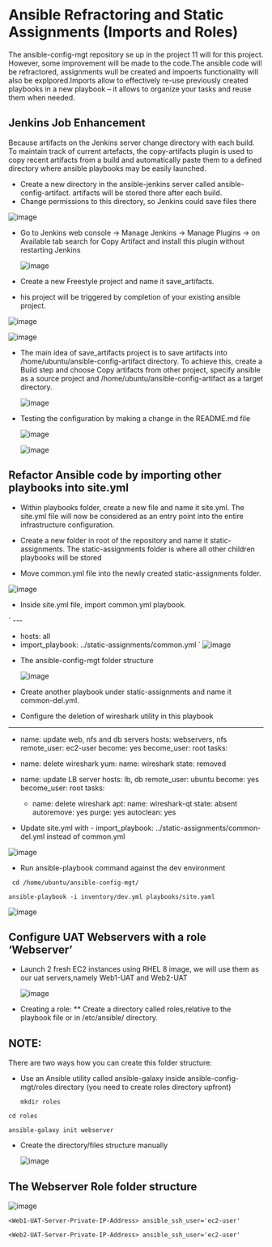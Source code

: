 # Ansible Refractoring and Static Assignments (Imports and Roles)
The ansible-config-mgt repository se up in the project 11 will for this project. However, some improvement will be made to the code.The ansible code will be refractored, assignments wull be created and impoerts functionality will also be explpored.Imports allow to effectively re-use previously created playbooks in a new playbook – it allows to organize your tasks and reuse them when needed.

## Jenkins Job Enhancement
Because artifacts on the Jenkins server change directory with each build. To maintain track of current artefacts, the copy-artifacts plugin is used to copy recent artifacts from a build and automatically paste them to a defined directory where ansible playbooks may be easily launched.

* Create a new directory in the ansible-jenkins server  called ansible-config-artifact. artifacts will be stored there after each build.
* Change permissions to this directory, so Jenkins could save files there
  
 ![image](https://github.com/Mubarokahh/DevOps-Projects/assets/135038657/dc787265-7efb-488b-a728-b3a1766b3cfc)

* Go to Jenkins web console -> Manage Jenkins -> Manage Plugins -> on Available tab search for Copy Artifact and install this plugin without restarting Jenkins

  ![image](https://github.com/Mubarokahh/DevOps-Projects/assets/135038657/f2e28a3b-ae1e-4226-b8bf-8be27cbab421)

* Create a new Freestyle project and name it save_artifacts.
  
* his project will be triggered by completion of your existing ansible project.
  
![image](https://github.com/Mubarokahh/DevOps-Projects/assets/135038657/790c55ca-dd47-4e46-a39b-54ab0868497c)

![image](https://github.com/Mubarokahh/DevOps-Projects/assets/135038657/5f17c663-9580-4259-ab89-289ba0b05f6a)

* The main idea of save_artifacts project is to save artifacts into /home/ubuntu/ansible-config-artifact directory. To achieve this, create a Build step and choose Copy artifacts from other project, specify ansible as a source project and /home/ubuntu/ansible-config-artifact as a target directory.

  ![image](https://github.com/Mubarokahh/DevOps-Projects/assets/135038657/01b7d043-3116-4971-baa3-7e38bdfce4b9)

* Testing the configuration by making a change in the README.md file

  ![image](https://github.com/Mubarokahh/DevOps-Projects/assets/135038657/38260af4-a739-4232-8b52-c4fdb440cd6a)

  ![image](https://github.com/Mubarokahh/DevOps-Projects/assets/135038657/9ecfbd2a-bb33-4f1f-833d-f07ffc9ec03d)

## Refactor Ansible code by importing other playbooks into site.yml

* Within playbooks folder, create a new file and name it site.yml. The site.yml file will now be considered as an entry point into the entire infrastructure configuration.

* Create a new folder in root of the repository and name it static-assignments. The static-assignments folder is where all other children playbooks will be stored

* Move common.yml file into the newly created static-assignments folder.

![image](https://github.com/Mubarokahh/DevOps-Projects/assets/135038657/f2f8c289-3446-4abf-9f35-3010631f390e)

* Inside site.yml file, import common.yml playbook.

` ---
- hosts: all
- import_playbook: ../static-assignments/common.yml
`
  ![image](https://github.com/Mubarokahh/DevOps-Projects/assets/135038657/74a1cc21-c5ef-4ea9-8a3f-a38839af15b2)

* The ansible-config-mgt folder structure

  ![image](https://github.com/Mubarokahh/DevOps-Projects/assets/135038657/fc1e1b2d-5817-457a-a39b-94f150bdaaaa)

* Create another playbook under static-assignments and name it common-del.yml.
* Configure the deletion of wireshark utility in this playbook


  
---
   - name: update web, nfs and db servers
    hosts: webservers, nfs
    remote_user: ec2-user
  become: yes
  become_user: root
  tasks:
  - name: delete wireshark
    yum:
      name: wireshark
      state: removed

- name: update LB server
  hosts: lb, db
  remote_user: ubuntu
  become: yes
  become_user: root
  tasks:
  - name: delete wireshark
    apt:
      name: wireshark-qt
      state: absent
      autoremove: yes
      purge: yes
      autoclean: yes






* Update site.yml with - import_playbook: ../static-assignments/common-del.yml instead of common.yml

 ![image](https://github.com/Mubarokahh/DevOps-Projects/assets/135038657/c4b1790a-4e48-4746-954a-82b549ae31d0)

* Run ansible-playbook command against the dev environment

` cd /home/ubuntu/ansible-config-mgt/`

`ansible-playbook -i inventory/dev.yml playbooks/site.yaml`

 ![image](https://github.com/Mubarokahh/DevOps-Projects/assets/135038657/6182fb2c-be15-4c92-9efc-0420b2e7b475)




## Configure UAT Webservers with a role ‘Webserver’

* Launch 2 fresh EC2 instances using RHEL 8 image, we will use them as our uat servers,namely Web1-UAT and Web2-UAT

  ![image](https://github.com/Mubarokahh/DevOps-Projects/assets/135038657/1a106b5c-2462-40e9-ae95-ffe56d53c59f)
  
* Creating a role:
   ** Create a directory called roles,relative to the playbook file or in /etc/ansible/ directory.

## NOTE:

 There are two ways how you can create this folder structure:

* Use an Ansible utility called ansible-galaxy inside ansible-config-mgt/roles directory (you need to create roles directory upfront)

  `mkdir roles`
  
`cd roles`

`ansible-galaxy init webserver`


* Create the directory/files structure manually

  ![image](https://github.com/Mubarokahh/DevOps-Projects/assets/135038657/5b0157a2-2899-43d7-afa6-1cc48707ac5c)


## The Webserver Role folder structure

  ![image](https://github.com/Mubarokahh/DevOps-Projects/assets/135038657/31cb1428-e4ca-457c-95fa-07013ed87182)

```[uat-webservers]
<Web1-UAT-Server-Private-IP-Address> ansible_ssh_user='ec2-user' 

<Web2-UAT-Server-Private-IP-Address> ansible_ssh_user='ec2-user' 
 ```



      

  






